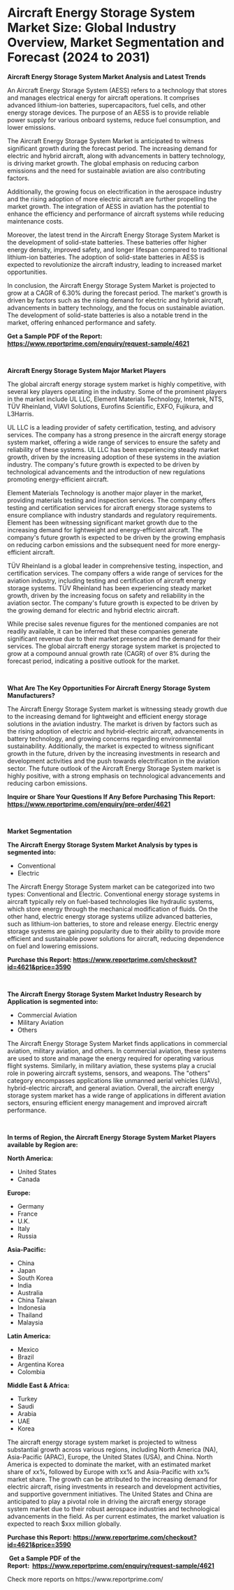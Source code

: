 <p><h1>Aircraft Energy Storage System Market Size: Global Industry Overview, Market Segmentation and Forecast (2024 to 2031)</h1></p><p><strong>Aircraft Energy Storage System Market Analysis and Latest Trends</strong></p>
<p><p>An Aircraft Energy Storage System (AESS) refers to a technology that stores and manages electrical energy for aircraft operations. It comprises advanced lithium-ion batteries, supercapacitors, fuel cells, and other energy storage devices. The purpose of an AESS is to provide reliable power supply for various onboard systems, reduce fuel consumption, and lower emissions.</p><p>The Aircraft Energy Storage System Market is anticipated to witness significant growth during the forecast period. The increasing demand for electric and hybrid aircraft, along with advancements in battery technology, is driving market growth. The global emphasis on reducing carbon emissions and the need for sustainable aviation are also contributing factors.</p><p>Additionally, the growing focus on electrification in the aerospace industry and the rising adoption of more electric aircraft are further propelling the market growth. The integration of AESS in aviation has the potential to enhance the efficiency and performance of aircraft systems while reducing maintenance costs.</p><p>Moreover, the latest trend in the Aircraft Energy Storage System Market is the development of solid-state batteries. These batteries offer higher energy density, improved safety, and longer lifespan compared to traditional lithium-ion batteries. The adoption of solid-state batteries in AESS is expected to revolutionize the aircraft industry, leading to increased market opportunities.</p><p>In conclusion, the Aircraft Energy Storage System Market is projected to grow at a CAGR of 6.30% during the forecast period. The market's growth is driven by factors such as the rising demand for electric and hybrid aircraft, advancements in battery technology, and the focus on sustainable aviation. The development of solid-state batteries is also a notable trend in the market, offering enhanced performance and safety.</p></p>
<p><strong>Get a Sample PDF of the Report:&nbsp; <a href="https://www.reportprime.com/enquiry/request-sample/4621">https://www.reportprime.com/enquiry/request-sample/4621</a></strong></p>
<p>&nbsp;</p>
<p><strong>Aircraft Energy Storage System Major Market Players</strong></p>
<p><p>The global aircraft energy storage system market is highly competitive, with several key players operating in the industry. Some of the prominent players in the market include UL LLC, Element Materials Technology, Intertek, NTS, TÜV Rheinland, VIAVI Solutions, Eurofins Scientific, EXFO, Fujikura, and L3Harris. </p><p>UL LLC is a leading provider of safety certification, testing, and advisory services. The company has a strong presence in the aircraft energy storage system market, offering a wide range of services to ensure the safety and reliability of these systems. UL LLC has been experiencing steady market growth, driven by the increasing adoption of these systems in the aviation industry. The company's future growth is expected to be driven by technological advancements and the introduction of new regulations promoting energy-efficient aircraft.</p><p>Element Materials Technology is another major player in the market, providing materials testing and inspection services. The company offers testing and certification services for aircraft energy storage systems to ensure compliance with industry standards and regulatory requirements. Element has been witnessing significant market growth due to the increasing demand for lightweight and energy-efficient aircraft. The company's future growth is expected to be driven by the growing emphasis on reducing carbon emissions and the subsequent need for more energy-efficient aircraft.</p><p>TÜV Rheinland is a global leader in comprehensive testing, inspection, and certification services. The company offers a wide range of services for the aviation industry, including testing and certification of aircraft energy storage systems. TÜV Rheinland has been experiencing steady market growth, driven by the increasing focus on safety and reliability in the aviation sector. The company's future growth is expected to be driven by the growing demand for electric and hybrid electric aircraft.</p><p>While precise sales revenue figures for the mentioned companies are not readily available, it can be inferred that these companies generate significant revenue due to their market presence and the demand for their services. The global aircraft energy storage system market is projected to grow at a compound annual growth rate (CAGR) of over 8% during the forecast period, indicating a positive outlook for the market.</p></p>
<p>&nbsp;</p>
<p><strong>What Are The Key Opportunities For Aircraft Energy Storage System Manufacturers?</strong></p>
<p><p>The Aircraft Energy Storage System market is witnessing steady growth due to the increasing demand for lightweight and efficient energy storage solutions in the aviation industry. The market is driven by factors such as the rising adoption of electric and hybrid-electric aircraft, advancements in battery technology, and growing concerns regarding environmental sustainability. Additionally, the market is expected to witness significant growth in the future, driven by the increasing investments in research and development activities and the push towards electrification in the aviation sector. The future outlook of the Aircraft Energy Storage System market is highly positive, with a strong emphasis on technological advancements and reducing carbon emissions.</p></p>
<p><strong>Inquire or Share Your Questions If Any Before Purchasing This Report: <a href="https://www.reportprime.com/enquiry/pre-order/4621">https://www.reportprime.com/enquiry/pre-order/4621</a></strong></p>
<p>&nbsp;</p>
<p><strong>Market Segmentation</strong></p>
<p><strong>The Aircraft Energy Storage System Market Analysis by types is segmented into:</strong></p>
<p><ul><li>Conventional</li><li>Electric</li></ul></p>
<p><p>The Aircraft Energy Storage System market can be categorized into two types: Conventional and Electric. Conventional energy storage systems in aircraft typically rely on fuel-based technologies like hydraulic systems, which store energy through the mechanical modification of fluids. On the other hand, electric energy storage systems utilize advanced batteries, such as lithium-ion batteries, to store and release energy. Electric energy storage systems are gaining popularity due to their ability to provide more efficient and sustainable power solutions for aircraft, reducing dependence on fuel and lowering emissions.</p></p>
<p><strong>Purchase this Report:&nbsp;<a href="https://www.reportprime.com/checkout?id=4621&price=3590">https://www.reportprime.com/checkout?id=4621&price=3590</a></strong></p>
<p>&nbsp;</p>
<p><strong>The Aircraft Energy Storage System Market Industry Research by Application is segmented into:</strong></p>
<p><ul><li>Commercial Aviation</li><li>Military Aviation</li><li>Others</li></ul></p>
<p><p>The Aircraft Energy Storage System Market finds applications in commercial aviation, military aviation, and others. In commercial aviation, these systems are used to store and manage the energy required for operating various flight systems. Similarly, in military aviation, these systems play a crucial role in powering aircraft systems, sensors, and weapons. The "others" category encompasses applications like unmanned aerial vehicles (UAVs), hybrid-electric aircraft, and general aviation. Overall, the aircraft energy storage system market has a wide range of applications in different aviation sectors, ensuring efficient energy management and improved aircraft performance.</p></p>
<p>&nbsp;</p>
<p><strong>In terms of Region, the Aircraft Energy Storage System Market Players available by Region are:</strong></p>
<p>
    <p> <strong> North America: </strong>
        <ul>
            <li>United States</li>
            <li>Canada</li>
        </ul>
        </p> 
    <p> <strong> Europe: </strong>
        <ul>
            <li>Germany</li>
            <li>France</li>
            <li>U.K.</li>
            <li>Italy</li>
            <li>Russia</li>
        </ul>
        </p> 
    <p> <strong> Asia-Pacific: </strong>
        <ul>
            <li>China</li>
            <li>Japan</li>
            <li>South Korea</li>
            <li>India</li>
            <li>Australia</li>
            <li>China Taiwan</li>
            <li>Indonesia</li>
            <li>Thailand</li>
            <li>Malaysia</li>
        </ul>
        </p> 
    <p> <strong> Latin America: </strong>
        <ul>
            <li>Mexico</li>
            <li>Brazil</li>
            <li>Argentina Korea</li>
            <li>Colombia</li>
        </ul>
        </p> 
    <p> <strong> Middle East & Africa: </strong>
        <ul>
            <li>Turkey</li>
            <li>Saudi</li>
            <li>Arabia</li>
            <li>UAE</li>
            <li>Korea</li>
        </ul>
    </p>
    </p>
<p><p>The aircraft energy storage system market is projected to witness substantial growth across various regions, including North America (NA), Asia-Pacific (APAC), Europe, the United States (USA), and China. North America is expected to dominate the market, with an estimated market share of xx%, followed by Europe with xx% and Asia-Pacific with xx% market share. The growth can be attributed to the increasing demand for electric aircraft, rising investments in research and development activities, and supportive government initiatives. The United States and China are anticipated to play a pivotal role in driving the aircraft energy storage system market due to their robust aerospace industries and technological advancements in the field. As per current estimates, the market valuation is expected to reach $xxx million globally.</p></p>
<p><strong>Purchase this Report: <a href="https://www.reportprime.com/checkout?id=4621&price=3590">https://www.reportprime.com/checkout?id=4621&price=3590</a></strong></p>
<p>&nbsp;<strong>Get a Sample PDF of the Report:&nbsp;&nbsp;<a href="https://www.reportprime.com/enquiry/request-sample/4621">https://www.reportprime.com/enquiry/request-sample/4621</a></strong></p>
<p><strong></strong></p>
<p>Check more reports on https://www.reportprime.com/</p>